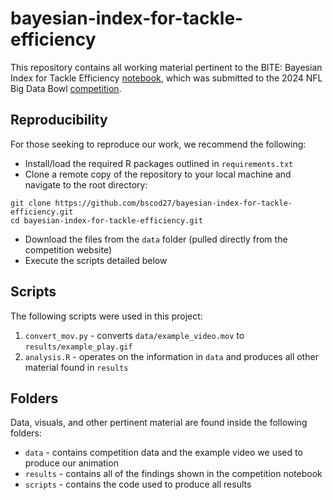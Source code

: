 # bayesian-index-for-tackle-efficiency
This repository contains all working material pertinent to the BITE: Bayesian Index for Tackle Efficiency [notebook](https://www.kaggle.com/code/brunoscodari/bite-bayesian-index-for-tackle-efficiency), which was submitted to the 2024 NFL Big Data Bowl [competition](https://www.kaggle.com/competitions/nfl-big-data-bowl-2024). 

## Reproducibility
For those seeking to reproduce our work, we recommend the following: 
- Install/load the required R packages outlined in `requirements.txt`
- Clone a remote copy of the repository to your local machine and navigate to the root directory:

```
git clone https://github.com/bscod27/bayesian-index-for-tackle-efficiency.git
cd bayesian-index-for-tackle-efficiency.git
``` 

- Download the files from the `data` folder (pulled directly from the competition website)
- Execute the scripts detailed below

## Scripts
The following scripts were used in this project: 
1. `convert_mov.py` - converts `data/example_video.mov` to `results/example_play.gif` 
2. `analysis.R` - operates on the information in `data` and produces all other material found in `results`

## Folders
Data, visuals, and other pertinent material are found inside the following folders:
- `data` - contains competition data and the example video we used to produce our animation
- `results` - contains all of the findings shown in the competition notebook
- `scripts` - contains the code used to produce all results
